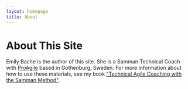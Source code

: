```yaml
---
layout: homepage
title: About
---
```


# About This Site

Emily Bache is the author of this site. She is a Samman Technical Coach with [ProAgile](https://proagile.se) based in Gothenburg, Sweden. For more information about how to use these materials, see my book ["Technical Agile Coaching with the Samman Method"](https://leanpub.com/techagilecoach).

